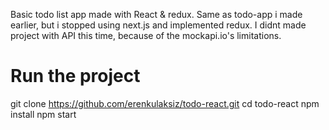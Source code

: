 Basic todo list app made with React & redux.
Same as todo-app i made earlier, but i stopped using next.js and implemented redux.
I didnt made project with API this time, because of the mockapi.io's limitations.

# Run the project
git clone https://github.com/erenkulaksiz/todo-react.git
cd todo-react
npm install
npm start